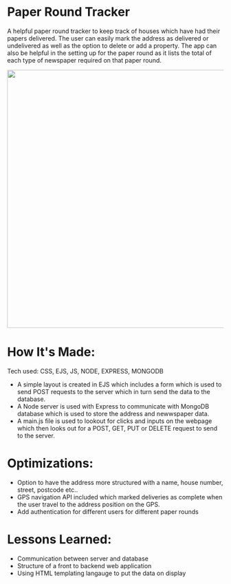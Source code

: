 # Paper Round Tracker

A helpful paper round tracker to keep track of houses which have had their papers delivered. The user can easily mark the address as delivered or undelivered as well as the option to delete or add a property. The app can also be helpful in the setting up for the paper round as it lists the total of each type of newspaper required on that paper round.

<p align="center">
  <img width="600" src="https://github.com/GreenEagleKing/fish-bar/blob/main/magna-fish-bar.gif?raw=true">
</p>

# How It's Made:
Tech used: CSS, EJS, JS, NODE, EXPRESS, MONGODB

+ A simple layout is created in EJS which includes a form which is used to send POST requests to the server which in turn send the data to the database.
+ A Node server is used with Express to communicate with MongoDB database which is used to store the address and newwspaper data.
+ A main.js file is used to lookout for clicks and inputs on the webpage which then looks out for a POST, GET, PUT or DELETE request to send to the server.

# Optimizations:
+ Option to have the address more structured with a name, house number, street, postcode etc..
+ GPS navigation API included which marked deliveries as complete when the user travel to the address position on the GPS.
+ Add authentication for different users for different paper rounds


# Lessons Learned:
+ Communication between server and database
+ Structure of a front to backend web application
+ Using HTML templating langauge to put the data on display

